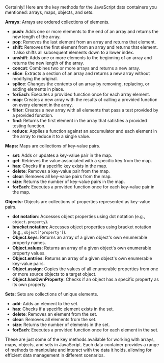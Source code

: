 Certainly! Here are the key methods for the JavaScript data containers you mentioned: arrays, maps, objects, and sets.

**Arrays:**
Arrays are ordered collections of elements.

- **push**: Adds one or more elements to the end of an array and returns the new length of the array.
- **pop**: Removes the last element from an array and returns that element.
- **shift**: Removes the first element from an array and returns that element. It also shifts all subsequent elements down to a lower index.
- **unshift**: Adds one or more elements to the beginning of an array and returns the new length of the array.
- **concat**: Combines two or more arrays and returns a new array.
- **slice**: Extracts a section of an array and returns a new array without modifying the original.
- **splice**: Changes the contents of an array by removing, replacing, or adding elements in place.
- **forEach**: Executes a provided function once for each array element.
- **map**: Creates a new array with the results of calling a provided function on every element in the array.
- **filter**: Creates a new array with all elements that pass a test provided by a provided function.
- **find**: Returns the first element in the array that satisfies a provided testing function.
- **reduce**: Applies a function against an accumulator and each element in the array to reduce it to a single value.

**Maps:**
Maps are collections of key-value pairs.

- **set**: Adds or updates a key-value pair in the map.
- **get**: Retrieves the value associated with a specific key from the map.
- **has**: Checks if a specific key exists in the map.
- **delete**: Removes a key-value pair from the map.
- **clear**: Removes all key-value pairs from the map.
- **size**: Returns the number of key-value pairs in the map.
- **forEach**: Executes a provided function once for each key-value pair in the map.

**Objects:**
Objects are collections of properties represented as key-value pairs.

- **dot notation**: Accesses object properties using dot notation (e.g., `object.property`).
- **bracket notation**: Accesses object properties using bracket notation (e.g., `object['property']`).
- **Object.keys**: Returns an array of a given object's own enumerable property names.
- **Object.values**: Returns an array of a given object's own enumerable property values.
- **Object.entries**: Returns an array of a given object's own enumerable key-value pairs.
- **Object.assign**: Copies the values of all enumerable properties from one or more source objects to a target object.
- **Object.hasOwnProperty**: Checks if an object has a specific property as its own property.

**Sets:**
Sets are collections of unique elements.

- **add**: Adds an element to the set.
- **has**: Checks if a specific element exists in the set.
- **delete**: Removes an element from the set.
- **clear**: Removes all elements from the set.
- **size**: Returns the number of elements in the set.
- **forEach**: Executes a provided function once for each element in the set.

These are just some of the key methods available for working with arrays, maps, objects, and sets in JavaScript. Each data container provides a range of methods to manipulate and interact with the data it holds, allowing for efficient data management in different scenarios.